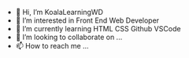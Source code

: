 - 👋 Hi, I’m KoalaLearningWD
- 👀 I’m interested in Front End Web Developer
- 🌱 I’m currently learning HTML CSS Github VSCode
- 💞️ I’m looking to collaborate on ...
- 📫 How to reach me ...

<!---
kwong148/kwong148 is a ✨ special ✨ repository because its `README.md` (this file) appears on your GitHub profile.
You can click the Preview link to take a look at your changes.
--->
